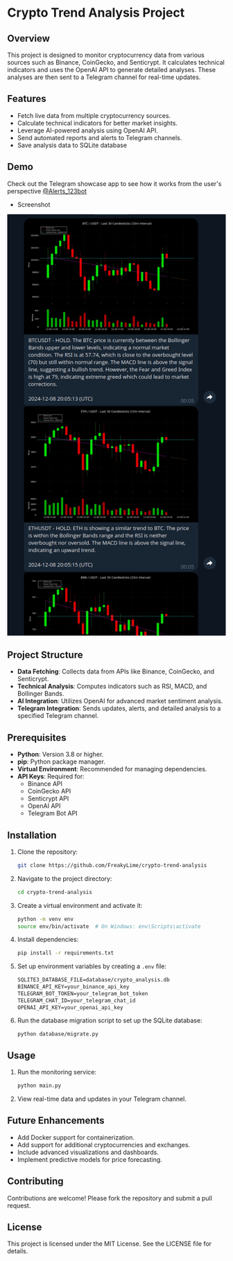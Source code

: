
# Crypto Trend Analysis Project

## Overview

This project is designed to monitor cryptocurrency data from various sources such as Binance, CoinGecko, and Senticrypt. It calculates technical indicators and uses the OpenAI API to generate detailed analyses. These analyses are then sent to a Telegram channel for real-time updates.

## Features

- Fetch live data from multiple cryptocurrency sources.
- Calculate technical indicators for better market insights.
- Leverage AI-powered analysis using OpenAI API.
- Send automated reports and alerts to Telegram channels.
- Save analysis data to SQLite database

## Demo

Check out the Telegram showcase app to see how it works from the user's perspective
[@Alerts_123bot](https://t.me/Alerts_123bot)
- Screenshot

![Screenshot](screenshot.png)

## Project Structure

- **Data Fetching**: Collects data from APIs like Binance, CoinGecko, and Senticrypt.
- **Technical Analysis**: Computes indicators such as RSI, MACD, and Bollinger Bands.
- **AI Integration**: Utilizes OpenAI for advanced market sentiment analysis.
- **Telegram Integration**: Sends updates, alerts, and detailed analysis to a specified Telegram channel.

## Prerequisites

- **Python**: Version 3.8 or higher.
- **pip**: Python package manager.
- **Virtual Environment**: Recommended for managing dependencies.
- **API Keys**: Required for:
  - Binance API
  - CoinGecko API
  - Senticrypt API
  - OpenAI API
  - Telegram Bot API

## Installation

1. Clone the repository:
   ```bash
   git clone https://github.com/FreakyLime/crypto-trend-analysis
   ```

2. Navigate to the project directory:
   ```bash
   cd crypto-trend-analysis
   ```

3. Create a virtual environment and activate it:
   ```bash
   python -m venv env
   source env/bin/activate  # On Windows: env\Scripts\activate
   ```

4. Install dependencies:
   ```bash
   pip install -r requirements.txt
   ```

5. Set up environment variables by creating a `.env` file:
   ```env
   SQLITE3_DATABASE_FILE=database/crypto_analysis.db
   BINANCE_API_KEY=your_binance_api_key
   TELEGRAM_BOT_TOKEN=your_telegram_bot_token
   TELEGRAM_CHAT_ID=your_telegram_chat_id
   OPENAI_API_KEY=your_openai_api_key
   ```

6. Run the database migration script to set up the SQLite database:
   ```migration
   python database/migrate.py
   ```

## Usage

1. Run the monitoring service:
   ```bash
   python main.py
   ```

2. View real-time data and updates in your Telegram channel.

## Future Enhancements

- Add Docker support for containerization.
- Add support for additional cryptocurrencies and exchanges.
- Include advanced visualizations and dashboards.
- Implement predictive models for price forecasting.

## Contributing

Contributions are welcome! Please fork the repository and submit a pull request.

## License

This project is licensed under the MIT License. See the LICENSE file for details.
